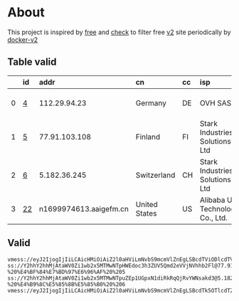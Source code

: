 
# About

This project is inspired by [free](https://github.com/freefq/free) and [check](https://github.com/yeahwu/check) to filter free [v2](https://github.com/v2fly/v2ray-core) site periodically by [docker-v2](https://hub.docker.com/r/v2ray/official)

    

## Table valid
|    | id                   | addr                   | cn            | cc   | isp                             | ip                   | chatgpt          |
|---:|:---------------------|:-----------------------|:--------------|:-----|:--------------------------------|:---------------------|:-----------------|
|  0 | [4](config/4.json)   | 112.29.94.23           | Germany       | DE   | OVH SAS                         | 2001:41d0:700:2c84:: | Yes (Region: GB) |
|  1 | [5](config/5.json)   | 77.91.103.108          | Finland       | FI   | Stark Industries Solutions Ltd  | 77.91.103.108        | Yes (Region: FI) |
|  2 | [6](config/6.json)   | 5.182.36.245           | Switzerland   | CH   | Stark Industries Solutions Ltd  | 5.182.36.245         | Yes (Region: CH) |
|  3 | [22](config/22.json) | n1699974613.aaigefm.cn | United States | US   | Alibaba US Technology Co., Ltd. | 47.76.160.124        | Yes (Region: US) |

## Valid
```
vmess://eyJ2IjogIjIiLCAicHMiOiAiZ2l0aHViLmNvbS9mcmVlZnEgLSBcdTViODlcdTVmYmRcdTc3MDFcdTU0MDhcdTgwYTVcdTVlMDJcdTc5ZmJcdTUyYTggNCIsICJhZGQiOiAiMTEyLjI5Ljk0LjIzIiwgInBvcnQiOiAiNDM1MjYiLCAidHlwZSI6ICJub25lIiwgImlkIjogIjIxYTliZmYyLTcyZGUtNGU2Mi05M2ZmLThiMTU5ZjY2ZDg3NSIsICJhaWQiOiAiNjQiLCAibmV0IjogInRjcCIsICJwYXRoIjogIi8iLCAiaG9zdCI6ICIiLCAidGxzIjogIiJ9
ss://Y2hhY2hhMjAtaWV0Zi1wb2x5MTMwNTpHWEdoc3h3ZUV5Qmd2eVVjNVhhb2Fl@77.91.103.108:15708#github.com/freefq%20-%20%E4%BF%84%E7%BD%97%E6%96%AF%20%205
ss://Y2hhY2hhMjAtaWV0Zi1wb2x5MTMwNTpuZEp1UGpxN1diRkRqQjRvYWNsakd3@5.182.36.245:10141#github.com/freefq%20-%20%E4%B9%8C%E5%85%8B%E5%85%B0%20%206
vmess://eyJ2IjogIjIiLCAicHMiOiAiZ2l0aHViLmNvbS9mcmVlZnEgLSBcdTk5OTlcdTZlMmZcdTk2M2ZcdTkxY2NcdTRlOTEgMjIiLCAiYWRkIjogIm4xNjk5OTc0NjEzLmFhaWdlZm0uY24iLCAicG9ydCI6ICI0NDMiLCAiaWQiOiAiOThlMTQ1YjctMzVmZi00MzA5LWFhNWUtZmQ2MTA3ZjE5OWViIiwgImFpZCI6ICIwIiwgInNjeSI6ICJhdXRvIiwgIm5ldCI6ICJ3cyIsICJ0eXBlIjogIm5vbmUiLCAiaG9zdCI6ICJuMTY5OTk3NDYxMy5hYWlnZWZtLmNuIiwgInBhdGgiOiAiLyIsICJ0bHMiOiAidGxzIiwgInNuaSI6ICIifQ==
```

